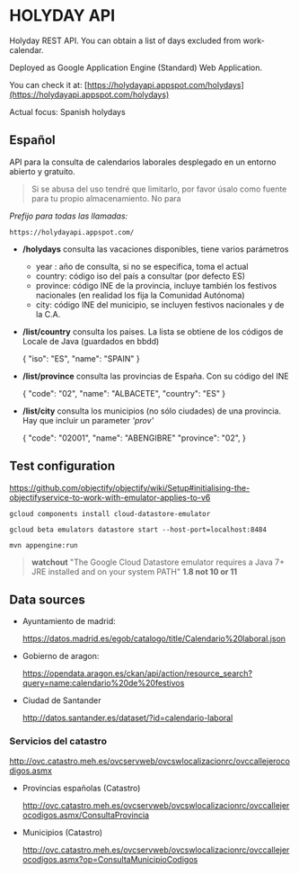 # HOLYDAY API

Holyday REST API. You can obtain a list of days excluded from work-calendar.

Deployed as Google Application Engine (Standard) Web Application.

You can check it at: [https://holydayapi.appspot.com/holydays](https://holydayapi.appspot.com/holydays)

Actual focus: Spanish holydays

## Español

API para la consulta de calendarios laborales desplegado en un entorno abierto y gratuito.

> Si se abusa del uso tendré que limitarlo, por favor úsalo como fuente para tu propio almacenamiento.
No para 

_Prefijo para todas las llamadas:_
 
    https://holydayapi.appspot.com/
    
* **/holydays** consulta las vacaciones disponibles, tiene varios parámetros
    - year : año de consulta, si no se especifica, toma el actual
    - country: código iso del país a consultar (por defecto ES)
    - province: código INE de la provincia, incluye también los festivos nacionales (en realidad los fija la Comunidad Autónoma)
    - city: código INE del municipio, se incluyen festivos nacionales y de la C.A.
    
* **/list/country**    consulta los paises. La lista se obtiene de los códigos de Locale de Java (guardados en bbdd)
    
    {
    "iso": "ES",
    "name": "SPAIN"
    }
    
* **/list/province**   consulta las provincias de España. Con su código del INE

    {
    "code": "02",
    "name": "ALBACETE",
    "country": "ES"
    }

* **/list/city**       consulta los municipios (no sólo ciudades) de una provincia. Hay que incluir un parameter _'prov'_

    {
    "code": "02001",
    "name": "ABENGIBRE"
    "province": "02",
    }
    

## Test configuration

https://github.com/objectify/objectify/wiki/Setup#initialising-the-objectifyservice-to-work-with-emulator-applies-to-v6

    gcloud components install cloud-datastore-emulator
    
    gcloud beta emulators datastore start --host-port=localhost:8484
    
    mvn appengine:run
    
>**watchout** "The Google Cloud Datastore emulator requires a Java 7+ JRE installed and on your system PATH" 
**1.8 not 10 or 11**
    
## Data sources

* Ayuntamiento de madrid:

    https://datos.madrid.es/egob/catalogo/title/Calendario%20laboral.json

* Gobierno de aragon:

    https://opendata.aragon.es/ckan/api/action/resource_search?query=name:calendario%20de%20festivos
    
* Ciudad de Santander

    http://datos.santander.es/dataset/?id=calendario-laboral
    
### Servicios del catastro

http://ovc.catastro.meh.es/ovcservweb/ovcswlocalizacionrc/ovccallejerocodigos.asmx
    
* Provincias españolas (Catastro)

    http://ovc.catastro.meh.es/ovcservweb/ovcswlocalizacionrc/ovccallejerocodigos.asmx/ConsultaProvincia
    
* Municipios (Catastro)

    http://ovc.catastro.meh.es/ovcservweb/ovcswlocalizacionrc/ovccallejerocodigos.asmx?op=ConsultaMunicipioCodigos
    